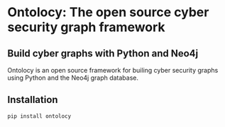 # Ontolocy: The open source cyber security graph framework

## Build cyber graphs with Python and Neo4j

Ontolocy is an open source framework for builing cyber security graphs using Python and the Neo4j graph database.

## Installation

```bash
pip install ontolocy
```
